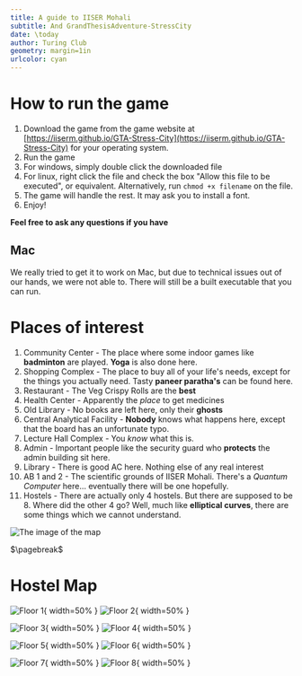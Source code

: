 ```yaml
---
title: A guide to IISER Mohali
subtitle: And GrandThesisAdventure-StressCity
date: \today
author: Turing Club
geometry: margin=1in
urlcolor: cyan
---
```


# How to run the game

1. Download the game from the game website at [https://iiserm.github.io/GTA-Stress-City](https://iiserm.github.io/GTA-Stress-City) for your operating system.
2. Run the game
  1. For windows, simply double click the downloaded file
  2. For linux, right click the file and check the box "Allow this file to be executed", or equivalent. Alternatively, run `chmod +x filename` on the file.
3. The game will handle the rest. It may ask you to install a font.
4. Enjoy!

**Feel free to ask any questions if you have**

## Mac

We really tried to get it to work on Mac, but due to technical issues out of our hands, we were not able to. There will still be a built executable that you can run.

# Places of interest

1. Community Center - The place where some indoor games like **badminton** are played. **Yoga** is also done here.
2. Shopping Complex - The place to buy all of your life's needs, except for the things you actually need. Tasty **paneer paratha's** can be found here.
3. Restaurant - The Veg Crispy Rolls are the **best**
4. Health Center - Apparently the _place_ to get medicines
5. Old Library - No books are left here, only their **ghosts**
6. Central Analytical Facility - **Nobody** knows what happens here, except that the board has an unfortunate typo.
7. Lecture Hall Complex - You _know_ what this is.
8. Admin - Important people like the security guard who **protects** the admin building sit here.
9. Library - There is good AC here. Nothing else of any real interest
10. AB 1 and 2 - The scientific grounds of IISER Mohali. There's a _Quantum Computer_ here... eventually there will be one hopefully.
11. Hostels - There are actually only 4 hostels. But there are supposed to be 8. Where did the other 4 go? Well, much like **elliptical curves**, there are some things which we cannot understand.

![The image of the map](../assets/media/map-initial.png)

$\pagebreak$

# Hostel Map

![Floor 1](./floormaps/Floor-1.png){ width=50% }
![Floor 2](./floormaps/Floor-2.png){ width=50% }

![Floor 3](./floormaps/Floor-3.png){ width=50% }
![Floor 4](./floormaps/Floor-4.png){ width=50% }

![Floor 5](./floormaps/Floor-5.png){ width=50% }
![Floor 6](./floormaps/Floor-6.png){ width=50% }

![Floor 7](./floormaps/Floor-7.png){ width=50% }
![Floor 8](./floormaps/Floor-8.png){ width=50% }

